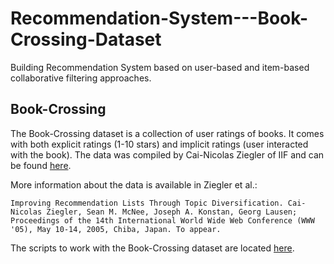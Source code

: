 # Recommendation-System---Book-Crossing-Dataset
Building Recommendation System based on user-based and item-based collaborative filtering approaches.

## Book-Crossing
The Book-Crossing dataset is a collection of user ratings of books. It comes with both explicit ratings (1-10 stars) and implicit ratings (user interacted with the book). The data was compiled by Cai-Nicolas Ziegler of IIF and can be found [here](http://www2.informatik.uni-freiburg.de/~cziegler/BX/).

More information about the data is available in Ziegler et al.:

`Improving Recommendation Lists Through Topic Diversification. Cai-Nicolas Ziegler, Sean M. McNee, Joseph A. Konstan, Georg Lausen; Proceedings of the 14th International World Wide Web Conference (WWW '05), May 10-14, 2005, Chiba, Japan. To appear.`

The scripts to work with the Book-Crossing dataset are located [here](https://github.com/Lab41/hermes/tree/master/src/utils/book_crossing_etl).
